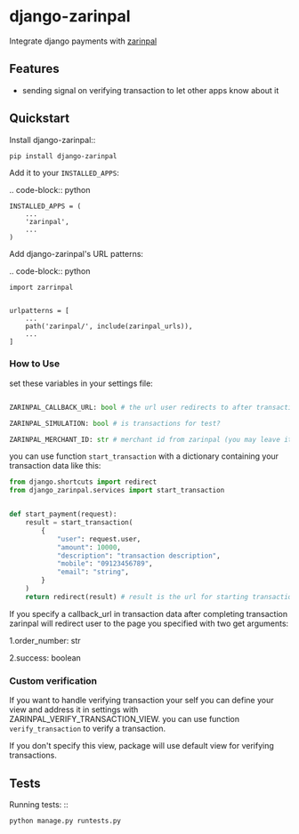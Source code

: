 # django-zarinpal

Integrate django payments with [zarinpal](https://www.zarinpal.com)


Features
--------

- sending signal on verifying transaction to let other apps know about it

Quickstart
----------

Install django-zarinpal::

    pip install django-zarinpal

Add it to your `INSTALLED_APPS`:

.. code-block:: python

    INSTALLED_APPS = (
        ...
        'zarinpal',
        ...
    )

Add django-zarinpal's URL patterns:

.. code-block:: python

    import zarrinpal


    urlpatterns = [
        ...
        path('zarinpal/', include(zarinpal_urls)),
        ...
    ]



### How to Use

set these variables in your settings file:

```python

ZARINPAL_CALLBACK_URL: bool # the url user redirects to after transaction

ZARINPAL_SIMULATION: bool # is transactions for test?

ZARINPAL_MERCHANT_ID: str # merchant id from zarinpal (you may leave it blank if you set the simulation to True)
```

you can use function `start_transaction` with a dictionary containing your transaction data like this:

```python
from django.shortcuts import redirect
from django_zarinpal.services import start_transaction


def start_payment(request):
    result = start_transaction(
        {
            "user": request.user,
            "amount": 10000,
            "description": "transaction description",
            "mobile": "09123456789",
            "email": "string",
        }
    )
    return redirect(result) # result is the url for starting transaction
```

If you specify a callback_url in transaction data after completing transaction zarinpal will redirect user to the page you specified with two get arguments:

1.order_number: str

2.success: boolean

### Custom verification

If you want to handle verifying transaction your self you can define your view and 
address it in settings with ZARINPAL_VERIFY_TRANSACTION_VIEW. you can use function
`verify_transaction` to verify a transaction.

If you don't specify this view, package will use default view for verifying transactions.

Tests
--------
Running tests: ::

    python manage.py runtests.py
